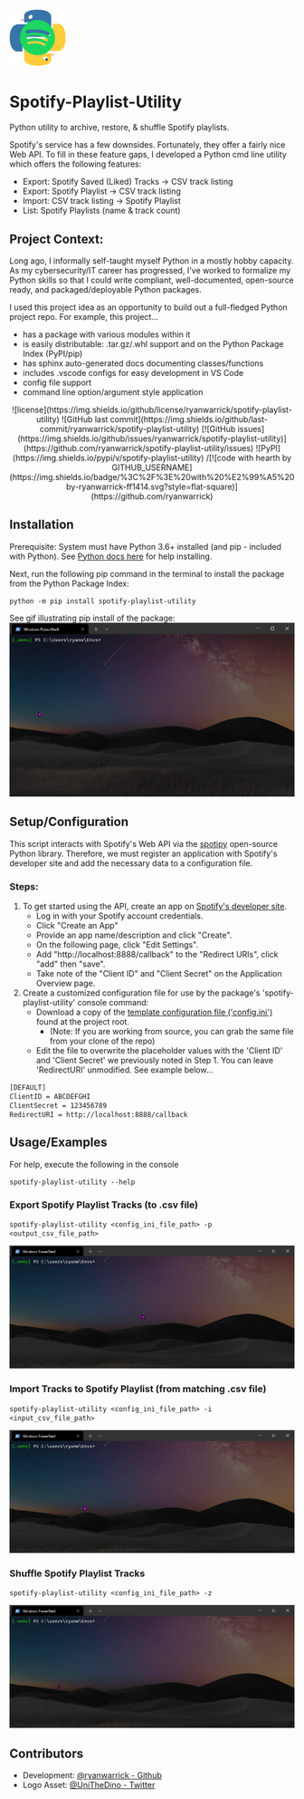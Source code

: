 # <img alt="spotify-playlist-utility logo" src="https://github.com/ryanwarrick/spotify-playlist-utility/blob/master/docs/images/snakify.png?raw=true" height="100">

    
# Spotify-Playlist-Utility

Python utility to archive, restore, & shuffle Spotify playlists.

Spotify's service has a few downsides. Fortunately, they offer a fairly nice Web API. To fill in these feature gaps, I developed a Python cmd line utility which offers the following features:
* Export: Spotify Saved (Liked) Tracks -> CSV track listing
* Export: Spotify Playlist -> CSV track listing
* Import: CSV track listing -> Spotify Playlist
* List: Spotify Playlists (name & track count)

## Project Context:

Long ago, I informally self-taught myself Python in a mostly hobby capacity. As my cybersecurity/IT career has progressed, I've worked to formalize my Python skills so that I could write compliant, well-documented, open-source ready, and packaged/deployable Python packages.

I used this project idea as an opportunity to build out a full-fledged Python project repo.
For example, this project...
* has a package with various modules within it
* is easily distributable: .tar.gz/.whl support and on the Python Package Index (PyPI/pip)
* has sphinx auto-generated docs documenting classes/functions
* includes .vscode configs for easy development in VS Code
* config file support
* command line option/argument style application

<div align="center">
    ![license](https://img.shields.io/github/license/ryanwarrick/spotify-playlist-utility)
    ![GitHub last commit](https://img.shields.io/github/last-commit/ryanwarrick/spotify-playlist-utility)
    [![GitHub issues](https://img.shields.io/github/issues/ryanwarrick/spotify-playlist-utility)](https://github.com/ryanwarrick/spotify-playlist-utility/issues)
    ![PyPI](https://img.shields.io/pypi/v/spotify-playlist-utility)
    /[![code with hearth by GITHUB_USERNAME](https://img.shields.io/badge/%3C%2F%3E%20with%20%E2%99%A5%20by-ryanwarrick-ff1414.svg?style=flat-square)](https://github.com/ryanwarrick)
</div>
  
## Installation 

Prerequisite: System must have Python 3.6+ installed (and pip - included with Python). See [Python docs here](https://wiki.python.org/moin/BeginnersGuide/Download) for help installing.

Next, run the following pip command in the terminal to install the package from the Python Package Index:
```
python -m pip install spotify-playlist-utility
```

See gif illustrating pip install of the package:
![Install Demo](docs/images/install.gif)
<!-- TODO: Create new install gif once updates published to PyPI -->

## Setup/Configuration

This script interacts with Spotify's Web API via the [spotipy](https://github.com/plamere/spotipy) open-source Python library. Therefore, we must register an application with Spotify's developer site and add the necessary data to a configuration file.

### Steps: 
1) To get started using the API, create an app on [Spotify's developer site](https://developer.spotify.com/dashboard/).
    * Log in with your Spotify account credentials.
    * Click "Create an App"
    * Provide an app name/description and click "Create".
    * On the following page, click "Edit Settings".
    * Add "http://localhost:8888/callback" to the "Redirect URIs", click "add" then "save".
    * Take note of the "Client ID" and "Client Secret" on the Application Overview page.
2) Create a customized configuration file for use by the package's 'spotify-playlist-utility' console command:
    * Download a copy of the [template configuration file ('config.ini') ](https://github.com/ryanwarrick/spotify-playlist-utility/blob/master/config.ini) found  at the project root.
        * (Note: If you are working from source, you can grab the same file from your clone of the repo)
    * Edit the file to overwrite the placeholder values with the 'Client ID' and 'Client Secret' we previously noted in Step 1. You can leave 'RedirectURI' unmodified. See example below...

```
[DEFAULT]
ClientID = ABCDEFGHI
ClientSecret = 123456789
RedirectURI = http://localhost:8888/callback
```

## Usage/Examples

For help, execute the following in the console
```
spotify-playlist-utility --help
```
### Export Spotify Playlist Tracks (to .csv file)
```
spotify-playlist-utility <config_ini_file_path> -p <output_csv_file_path>
```
![Export Playlist Tracks Demo](docs/images/export_playlist_tracks_demo.gif)

### Import Tracks to Spotify Playlist (from matching .csv file)
```
spotify-playlist-utility <config_ini_file_path> -i <input_csv_file_path>
```
![Import Tracks to Playlist Demo](docs/images/import_tracks_to_playlist_demo.gif)

### Shuffle Spotify Playlist Tracks
```
spotify-playlist-utility <config_ini_file_path> -z
```
![Shuffle Playlist](docs/images/shuffle_playlist_demo.gif)
  
## Contributors

- Development: [@ryanwarrick - Github](https://www.github.com/ryanwarrick)
- Logo Asset: [@UniTheDino - Twitter](https://twitter.com/unithedino)